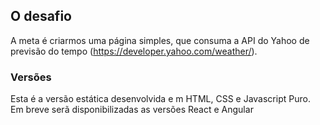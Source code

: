 ## O desafio

A meta é criarmos uma página simples, que consuma a API do Yahoo de previsão do tempo (https://developer.yahoo.com/weather/). 

### Versões
Esta é a versão estática desenvolvida e m HTML, CSS e Javascript Puro.
Em breve serã disponibilizadas as versões React e Angular
